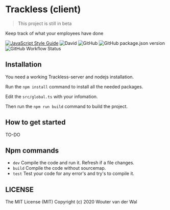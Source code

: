 # Trackless (client)

> This project is still in beta

Keep track of what your employees have done

[![JavaScript Style Guide](https://img.shields.io/badge/code_style-standard-brightgreen.svg)](https://standardjs.com)
![David](https://img.shields.io/david/dev/wjtje/Trackless)
![GitHub](https://img.shields.io/github/license/wjtje/Trackless)
![GitHub package.json version](https://img.shields.io/github/package-json/v/wjtje/Trackless)
![GitHub Workflow Status](https://img.shields.io/github/workflow/status/wjtje/Trackless/Node.js%20CI)

## Installation

You need a working Trackless-server and nodejs installation.

Run the `npm install` command to install all the needed packages.

Edit the `src/global.ts` with your infomation.

Then run the `npm run build` command to build the project.

## How to get started

TO-DO

## Npm commands

 - `dev` Compile the code and run it. Refresh if a file changes.
 - `build` Compile the code without sourcemap.
 - `test` Test your code for any error's and try's to compile it.

## LICENSE

The MIT License (MIT)
Copyright (c) 2020 Wouter van der Wal
